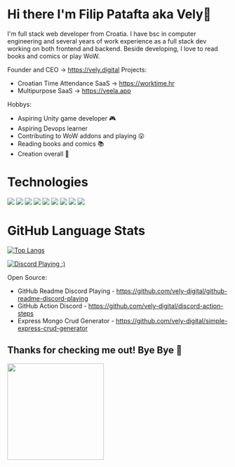 # Hi there I'm Filip Patafta aka Vely👋

I'm full stack web developer from Croatia. I have bsc in computer engineering and several years of work experience as a full stack dev working on both frontend and backend. 
Beside developing, I love to read books and comics or play WoW.

Founder and CEO -> https://vely.digital
Projects:
* Croatian Time Attendance SaaS -> https://worktime.hr
* Multipurpose SaaS -> https://veela.app


Hobbys:
* Aspiring Unity game developer 🎮
* Aspiring Devops learner 
* Contributing to WoW addons and playing 😮
* Reading books and comics 📚
* Creation overall 🎨

# Technologies

![](https://img.shields.io/badge/Code-JavaScript-informational?style=flat&logo=javascript&color=2bbc8a)
![](https://img.shields.io/badge/Code-Vue-informational?style=flat&logo=vue.js&color=2bbc8a)
![](https://img.shields.io/badge/Code-React-informational?style=flat&logo=react&color=2bbc8a)
![](https://img.shields.io/badge/Code-Redux-informational?style=flat&logo=redux&color=2bbc8a)
![](https://img.shields.io/badge/Tools-Docker-informational?style=flat&logo=docker&color=2bbc8a)
![](https://img.shields.io/badge/Cloud-Digital_Ocean-informational?style=flat&logo=digitalocean&color=2bbc8a)
![](https://img.shields.io/badge/Cloud-Nginx-informational?style=flat&logo=nginx&color=2bbc8a)
![](https://img.shields.io/badge/OS-Linux-informational?style=flat&logo=linux&color=2bbc8a)
![](https://img.shields.io/badge/Engine-Unity-informational?style=flat&logo=unity&color=2bbc8a)

# GitHub Language Stats

[![Top Langs](https://github-readme-stats.vercel.app/api/top-langs/?username=vely-digital&layout=compact&theme=dark)](https://github.com/anuraghazra/github-readme-stats)

[![Discord Playing :)](https://discord-action-playing.herokuapp.com/)](https://github.com/vely-digital/github-readme-discord-playing)

Open Source:
* GitHub Readme Discord Playing - https://github.com/vely-digital/github-readme-discord-playing
* GitHub Action Discord - https://github.com/vely-digital/discord-action-steps
* Express Mongo Crud Generator - https://github.com/vely-digital/simple-express-crud-generator


## Thanks for checking me out! Bye Bye 🤪

<img src="https://media1.tenor.com/images/72c9b849aa10b222371ebb99a6b1896a/tenor.gif?itemid=8807701" width="220"/>
